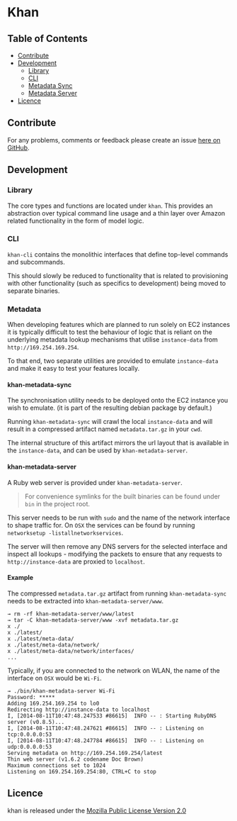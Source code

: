 # Khan

## Table of Contents

* [Contribute](#contribute)
* [Development](#development)
    - [Library](#library)
    - [CLI](#cli)
    - [Metadata Sync](#khan-metadata-sync)
    - [Metadata Server](#khan-metadata-server)
* [Licence](#licence)


## Contribute

For any problems, comments or feedback please create an issue [here on GitHub](github.com/brendanhay/khan/issues).


## Development

### Library

The core types and functions are located under `khan`. This provides an abstraction
over typical command line usage and a thin layer over Amazon related functionality
in the form of model logic.

### CLI

`khan-cli` contains the monolithic interfaces that define top-level commands and subcommands.

This should slowly be reduced to functionality that is related to provisioning
with other functionality (such as specifics to development) being moved to separate binaries.

### Metadata

When developing features which are planned to run solely on EC2 instances it is
typically difficult to test the behaviour of logic that is reliant on the underlying
metadata lookup mechanisms that utilise `instance-data` from `http://169.254.169.254`.

To that end, two separate utilities are provided to emulate `instance-data` and
make it easy to test your features locally.

#### khan-metadata-sync

The synchronisation utility needs to be deployed onto the EC2 instance you wish
to emulate. (it is part of the resulting debian package by default.)

Running `khan-metadata-sync` will crawl the local `instance-data` and will result
in a compressed artifact named `metadata.tar.gz` in your `cwd`.

The internal structure of this artifact mirrors the url layout that is available
in the `instance-data`, and can be used by `khan-metadata-server`.

#### khan-metadata-server

A Ruby web server is provided under `khan-metadata-server`.

> For convenience symlinks for the built binaries can be found under `bin` in the project root.

This server needs to be run with `sudo` and the name of the network interface to
shape traffic for. On `OSX` the services can be found by running `networksetup -listallnetworkservices`.

The server will then remove any DNS servers for the selected interface and inspect
all lookups - modifying the packets to ensure that any requests to `http://instance-data`
are proxied to `localhost`.

#### Example

The compressed `metadata.tar.gz` artifact from running `khan-metadata-sync` needs to
be extracted into `khan-metadata-server/www`.

```
→ rm -rf khan-metadata-server/www/latest
→ tar -C khan-metadata-server/www -xvf metadata.tar.gz
x ./
x ./latest/
x ./latest/meta-data/
x ./latest/meta-data/network/
x ./latest/meta-data/network/interfaces/
...
```

Typically, if you are connected to the network on WLAN, the name of the interface on `OSX` would be `Wi-Fi`.

```
→ ./bin/khan-metadata-server Wi-Fi
Password: *****
Adding 169.254.169.254 to lo0
Redirecting http://instance-data to localhost
I, [2014-08-11T10:47:48.247533 #86615]  INFO -- : Starting RubyDNS server (v0.8.5)...
I, [2014-08-11T10:47:48.247621 #86615]  INFO -- : Listening on tcp:0.0.0.0:53
I, [2014-08-11T10:47:48.247784 #86615]  INFO -- : Listening on udp:0.0.0.0:53
Serving metadata on http://169.254.169.254/latest
Thin web server (v1.6.2 codename Doc Brown)
Maximum connections set to 1024
Listening on 169.254.169.254:80, CTRL+C to stop
```


## Licence

khan is released under the [Mozilla Public License Version 2.0](http://www.mozilla.org/MPL/)
